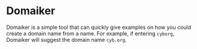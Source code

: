 
# Domaiker

Domaiker is a simple tool that can quickly give examples on how you could create a domain name from a name. For example, if entering `cyborg`, Domaiker will suggest the domain name `cyb.org`.
